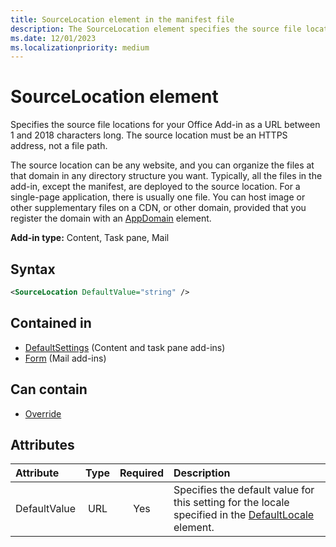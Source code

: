 ```yaml
---
title: SourceLocation element in the manifest file
description: The SourceLocation element specifies the source file locations for your Office Add-in.
ms.date: 12/01/2023
ms.localizationpriority: medium
---
```


# SourceLocation element

Specifies the source file locations for your Office Add-in as a URL between 1 and 2018 characters long. The source location must be an HTTPS address, not a file path. 

The source location can be any website, and you can organize the files at that domain in any directory structure you want. Typically, all the files in the add-in, except the manifest, are deployed to the source location. For a single-page application, there is usually one file. You can host image or other supplementary files on a CDN, or other domain, provided that you register the domain with an [AppDomain](appdomain.md) element.

**Add-in type:** Content, Task pane, Mail

## Syntax

```XML
<SourceLocation DefaultValue="string" />
```

## Contained in

- [DefaultSettings](defaultsettings.md) (Content and task pane add-ins)
- [Form](form.md) (Mail add-ins)

## Can contain

- [Override](override.md)

## Attributes

|Attribute|Type|Required|Description|
|:-----|:-----:|:-----:|:-----|
|DefaultValue|URL|Yes|Specifies the default value for this setting for the locale specified in the [DefaultLocale](defaultlocale.md) element.|

